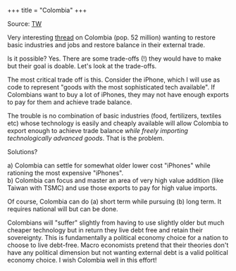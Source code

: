 +++
title = "Colombia"
+++

Source: [TW](https://threadreaderapp.com/thread/1657182108152913920.html)

Very interesting [thread](https://twitter.com/michaelxpettis/status/1657116393924624384) on Colombia (pop. 52 million) wanting to restore basic industries and jobs and restore balance in their external trade.

Is it possible? Yes. There are some trade-offs (!) they would have to make but their goal is doable. Let's look at the trade-offs. 

The most critical trade off is this. Consider the iPhone, which I will use as code to represent "goods with the most sophisticated tech available". If Colombians want to buy a lot of iPhones, they may not have enough exports to pay for them and achieve trade balance.

The trouble is no combination of basic industries (food, fertilizers, textiles etc) whose technology is easily and cheaply available will allow Colombia to export enough to achieve trade balance *while freely importing technologically advanced goods*. That is the problem.

Solutions? 

a) Colombia can settle for somewhat older lower cost "iPhones" while rationing the most expensive "iPhones".   
b) Colombia can focus and master an area of very high value addition (like Taiwan with TSMC) and use those exports to pay for high value imports.


Of course, Colombia can do (a) short term while pursuing (b) long term. It requires national will but can be done.

Colombians will "suffer" slightly from having to use slightly older but much cheaper technology but in return they live debt free and retain their sovereignty. This is fundamentally a political economy choice for a nation to choose to live debt-free. Macro economists pretend that their theories don't have any political dimension but not wanting external debt is a valid political economy choice. I wish Colombia well in this effort!
